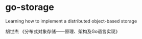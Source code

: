 # go-storage
Learning how to implement a distributed object-based storage

胡世杰 《分布式对象存储——原理、架构及Go语言实现》
